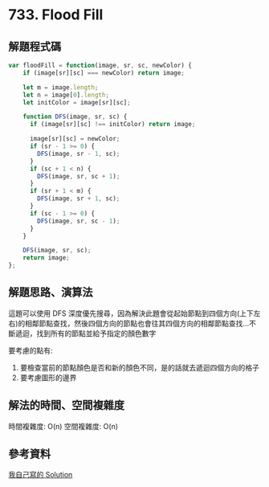 # 733. Flood Fill
## 解題程式碼

```javascript
var floodFill = function(image, sr, sc, newColor) {
    if (image[sr][sc] === newColor) return image;

    let m = image.length;
    let n = image[0].length;
    let initColor = image[sr][sc];

    function DFS(image, sr, sc) {
      if (image[sr][sc] !== initColor) return image;

      image[sr][sc] = newColor;
      if (sr - 1 >= 0) {
        DFS(image, sr - 1, sc);
      }
      if (sc + 1 < n) {
        DFS(image, sr, sc + 1);
      }
      if (sr + 1 < m) {
        DFS(image, sr + 1, sc);
      }
      if (sc - 1 >= 0) {
        DFS(image, sr, sc - 1);
      }
    }

    DFS(image, sr, sc);
    return image;
};
```

## 解題思路、演算法

這題可以使用 DFS 深度優先搜尋，因為解決此題會從起始節點到四個方向(上下左右)的相鄰節點查找，然後四個方向的節點也會往其四個方向的相鄰節點查找...不斷遞迴，找到所有的節點並給予指定的顏色數字

要考慮的點有:

1. 要檢查當前的節點顏色是否和新的顏色不同，是的話就去遞迴四個方向的格子
2. 要考慮圖形的邊界

## 解法的時間、空間複雜度

時間複雜度: O(n)
空間複雜度: O(n)

## 參考資料
[我自己寫的 Solution](https://leetcode.com/problems/flood-fill/solutions/3444581/javascript-dfs-solution/)
